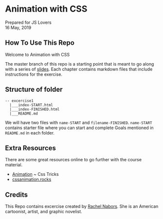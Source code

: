 # Animation with CSS

Prepared for JS Lovers  
16 May, 2019

## How To Use This Repo

Welcome to Animation with CSS

The master branch of this repo is a starting point that is meant to go along with a series of [slides][slides]. Each chapter contains markdown files that include instructions for the exercise.

## Structure of folder

```
-- excercise1
  |___index-START.html
  |___index-FINISHED.html
  |___README.md
```
We will have two  files with `name-START` and `filename-FINISHED`. `name-START` contains starter file where you can start and complete Goals mentioned in `README.md` in each folder.


## Extra Resources

There are some great resources online to go further with the course material.

- [Animation](https://css-tricks.com/almanac/properties/a/animation/) ~ Css Tricks
- [cssanimation.rocks](https://cssanimation.rocks/)

## Credits
This Repo contains excercise created by [Rachel Nabors][rachel-nabors]. She is an American cartoonist, artist, and graphic novelist.


[slides]: https://www.canva.com/design/DAD4soYnh0E/FHm9R-W5QRT0oyreSoQI2g/view
[rachel-nabors]: http://rachelnabors.com/
